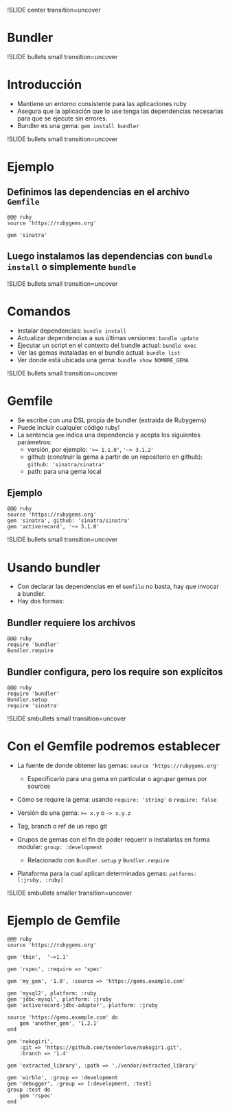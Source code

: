 !SLIDE center transition=uncover
# Bundler

!SLIDE bullets small transition=uncover
# Introducción

* Mantiene un entorno consistente para las aplicaciones ruby
* Asegura que la aplicación que lo use tenga las dependencias necesarias
para que se ejecute sin errores.
* Bundler es una gema: `gem install bundler`

!SLIDE bullets small transition=uncover
# Ejemplo

## Definimos las dependencias en el archivo `Gemfile`
	@@@ ruby
	source 'https://rubygems.org'

    gem 'sinatra'

## Luego instalamos las dependencias con `bundle install` o simplemente `bundle`

!SLIDE bullets small transition=uncover
# Comandos

* Instalar dependencias: `bundle install`
* Actualizar dependencias a sus últimas versiones: `bundle update`
* Ejecutar un script en el contexto del bundle actual: `bundle exec`
* Ver las gemas instaladas en el bundle actual: `bundle list`
* Ver donde está ubicada una gema: `bundle show NOMBRE_GEMA`

!SLIDE bullets small transition=uncover
# Gemfile

* Se escribe con una DSL propia de bundler (extraida de Rubygems)
* Puede incluir cualquier código ruby!
* La sentencia `gem` indica una dependencia y acepta los siguientes
parámetros:
  * versión, por ejemplo: `'>= 1.1.0'`, `'~> 3.1.2'`
  * github (construir la gema a partir de un repositorio en github): `github: 'sinatra/sinatra'`
  * path: para una gema local

## Ejemplo
	@@@ ruby
	source 'https://rubygems.org'
    gem 'sinatra', github: 'sinatra/sinatra'
    gem 'activerecord', '~> 3.1.0'

!SLIDE bullets small transition=uncover
# Usando bundler

* Con declarar las dependencias en el `Gemfile` no basta, hay que invocar a bundler.
* Hay dos formas:

## Bundler requiere los archivos
	@@@ ruby
	require 'bundler'
    Bundler.require

## Bundler configura, pero los require son explícitos
	@@@ ruby
	require 'bundler'
    Bundler.setup
    require 'sinatra'

!SLIDE smbullets small transition=uncover
# Con el Gemfile podremos establecer
 
* La fuente de donde obtener las gemas: `source 'https://rubygems.org'`
  * Especificarlo para una gema en particular o agrupar gemas por sources

* Cómo se require la gema: usando `require: 'string'` o
  `require: false`

* Versión de una gema: `>= x.y` o `~> x.y.z`

* Tag, branch o ref de un repo git

* Grupos de gemas con el fin de poder requerir o instalarlas en forma modular:
  `group: :development`
  * Relacionado con `Bundler.setup` y `Bundler.require`

* Plataforma para la cual aplican determinadas gemas: `patforms:
  [:jruby, :ruby]`

!SLIDE smbullets smaller transition=uncover
# Ejemplo de Gemfile

	@@@ ruby
	source 'https://rubygems.org'

	gem 'thin',  '~>1.1'

	gem 'rspec', :require => 'spec'

	gem 'my_gem', '1.0', :source => 'https://gems.example.com'

	gem 'mysql2', platform: :ruby
	gem 'jdbc-mysql', platform: :jruby
	gem 'activerecord-jdbc-adapter', platform: :jruby

	source 'https://gems.example.com' do
		gem 'another_gem', '1.2.1'
	end

	gem 'nokogiri', 
		:git => 'https://github.com/tenderlove/nokogiri.git', 
		:branch => '1.4'

	gem 'extracted_library', :path => './vendor/extracted_library'

	gem 'wirble', :group => :development
	gem 'debugger', :group => [:development, :test]
	group :test do
		gem 'rspec'
	end


